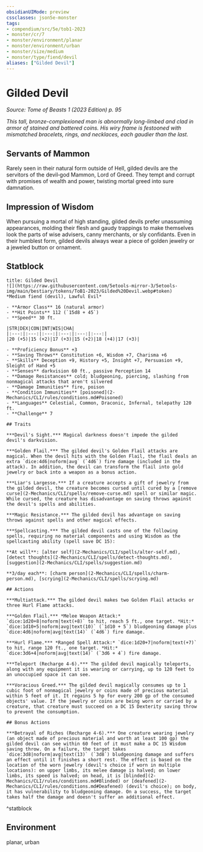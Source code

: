 ```yaml
---
obsidianUIMode: preview
cssclasses: json5e-monster
tags:
- compendium/src/5e/tob1-2023
- monster/cr/7
- monster/environment/planar
- monster/environment/urban
- monster/size/medium
- monster/type/fiend/devil
aliases: ["Gilded Devil"]
---
```

# Gilded Devil
*Source: Tome of Beasts 1 (2023 Edition) p. 95*  

*This tall, bronze-complexioned man is abnormally long-limbed and clad in armor of stained and battered coins. His wiry frame is festooned with mismatched bracelets, rings, and necklaces, each gaudier than the last.*

## Servants of Mammon

Rarely seen in their natural form outside of Hell, gilded devils are the servitors of the devil‑god Mammon, Lord of Greed. They tempt and corrupt with promises of wealth and power, twisting mortal greed into sure damnation.

## Impression of Wisdom

When pursuing a mortal of high standing, gilded devils prefer unassuming appearances, molding their flesh and gaudy trappings to make themselves look the parts of wise advisers, canny merchants, or sly confidants. Even in their humblest form, gilded devils always wear a piece of golden jewelry or a jeweled button or ornament.

## Statblock

```ad-statblock
title: Gilded Devil
![](https://raw.githubusercontent.com/5etools-mirror-3/5etools-img/main/bestiary/tokens/ToB1-2023/Gilded%20Devil.webp#token)
*Medium fiend (devil), Lawful Evil*

- **Armor Class** 16 (natural armor)
- **Hit Points** 112 (`15d8 + 45`)
- **Speed** 30 ft.

|STR|DEX|CON|INT|WIS|CHA|
|:---:|:---:|:---:|:---:|:---:|:---:|
|20 (+5)|15 (+2)|17 (+3)|15 (+2)|18 (+4)|17 (+3)|

- **Proficiency Bonus** +3
- **Saving Throws** Constitution +6, Wisdom +7, Charisma +6
- **Skills** Deception +9, History +5, Insight +7, Persuasion +9, Sleight of Hand +5
- **Senses** darkvision 60 ft., passive Perception 14
- **Damage Resistances** cold; bludgeoning, piercing, slashing from nonmagical attacks that aren't silvered
- **Damage Immunities** fire, poison
- **Condition Immunities** [poisoned](2-Mechanics/CLI/rules/conditions.md#Poisoned)
- **Languages** Celestial, Common, Draconic, Infernal, telepathy 120 ft.
- **Challenge** 7

## Traits

***Devil's Sight.*** Magical darkness doesn't impede the gilded devil's darkvision.

***Golden Flail.*** The gilded devil's Golden Flail attacks are magical. When the devil hits with the Golden Flail, the flail deals an extra `dice:4d6|noform|avg` (`4d6`) fire damage (included in the attack). In addition, the devil can transform the flail into gold jewelry or back into a weapon as a bonus action.

***Liar's Largesse.*** If a creature accepts a gift of jewelry from the gilded devil, the creature becomes cursed until cured by a [remove curse](2-Mechanics/CLI/spells/remove-curse.md) spell or similar magic. While cursed, the creature has disadvantage on saving throws against the devil's spells and abilities.

***Magic Resistance.*** The gilded devil has advantage on saving throws against spells and other magical effects.

***Spellcasting.*** The gilded devil casts one of the following spells, requiring no material components and using Wisdom as the spellcasting ability (spell save DC 15):

**At will**: [alter self](2-Mechanics/CLI/spells/alter-self.md), [detect thoughts](2-Mechanics/CLI/spells/detect-thoughts.md), [suggestion](2-Mechanics/CLI/spells/suggestion.md)

**3/day each**: [charm person](2-Mechanics/CLI/spells/charm-person.md), [scrying](2-Mechanics/CLI/spells/scrying.md)

## Actions

***Multiattack.*** The gilded devil makes two Golden Flail attacks or three Hurl Flame attacks.

***Golden Flail.*** *Melee Weapon Attack:* `dice:1d20+8|noform|text(+8)` to hit, reach 5 ft., one target. *Hit:* `dice:1d10+5|noform|avg|text(10)` (`1d10 + 5`) bludgeoning damage plus `dice:4d6|noform|avg|text(14)` (`4d6`) fire damage.

***Hurl Flame.*** *Ranged Spell Attack:* `dice:1d20+7|noform|text(+7)` to hit, range 120 ft., one target. *Hit:* `dice:3d6+4|noform|avg|text(14)` (`3d6 + 4`) fire damage.

***Teleport (Recharge 4-6).*** The gilded devil magically teleports, along with any equipment it is wearing or carrying, up to 120 feet to an unoccupied space it can see.

***Voracious Greed.*** The gilded devil magically consumes up to 1 cubic foot of nonmagical jewelry or coins made of precious material within 5 feet of it. It regains 5 hp for every 200 gp of the consumed objects' value. If the jewelry or coins are being worn or carried by a creature, that creature must succeed on a DC 15 Dexterity saving throw to prevent the consumption.

## Bonus Actions

***Betrayal of Riches (Recharge 4-6).*** One creature wearing jewelry (an object made of precious material and worth at least 100 gp) the gilded devil can see within 60 feet of it must make a DC 15 Wisdom saving throw. On a failure, the target takes `dice:3d8|noform|avg|text(13)` (`3d8`) bludgeoning damage and suffers an effect until it finishes a short rest. The effect is based on the location of the worn jewelry (devil's choice if worn in multiple locations): on upper limbs, its melee damage is halved; on lower limbs, its speed is halved; on head, it is [blinded](2-Mechanics/CLI/rules/conditions.md#Blinded) or [deafened](2-Mechanics/CLI/rules/conditions.md#Deafened) (devil's choice); on body, it has vulnerability to bludgeoning damage. On a success, the target takes half the damage and doesn't suffer an additional effect.
```
^statblock

## Environment

planar, urban
